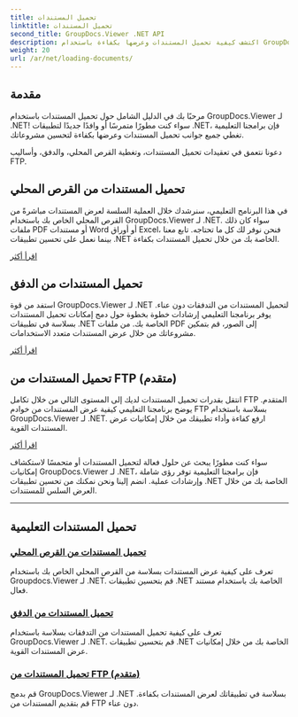 ```yaml
---
title: تحميل المستندات
linktitle: تحميل المستندات
second_title: GroupDocs.Viewer .NET API
description: اكتشف كيفية تحميل المستندات وعرضها بكفاءة باستخدام GroupDocs.Viewer .NET. استكشف البرامج التعليمية الخاصة بتحميل القرص المحلي والدفق وFTP لتطبيقات .NET المحسنة.
weight: 20
url: /ar/net/loading-documents/
---
```

## مقدمة

مرحبًا بك في الدليل الشامل حول تحميل المستندات باستخدام GroupDocs.Viewer لـ .NET! سواء كنت مطورًا متمرسًا أو وافدًا جديدًا لتطبيقات .NET، فإن برامجنا التعليمية تغطي جميع جوانب تحميل المستندات وعرضها بكفاءة لتحسين مشروعاتك.

دعونا نتعمق في تعقيدات تحميل المستندات، وتغطية القرص المحلي، والدفق، وأساليب FTP.

## تحميل المستندات من القرص المحلي

في هذا البرنامج التعليمي، سنرشدك خلال العملية السلسة لعرض المستندات مباشرةً من القرص المحلي الخاص بك باستخدام GroupDocs.Viewer لـ .NET. سواء كان ذلك ملفات PDF أو مستندات Word أو أوراق Excel، فنحن نوفر لك كل ما تحتاجه. تابع معنا بينما نعمل على تحسين تطبيقات .NET الخاصة بك من خلال تحميل المستندات بكفاءة.

[اقرأ أكثر](./loading-document-local-disk/)

## تحميل المستندات من الدفق

استفد من قوة GroupDocs.Viewer لـ .NET لتحميل المستندات من التدفقات دون عناء. يوفر برنامجنا التعليمي إرشادات خطوة بخطوة حول دمج إمكانات تحميل المستندات بسلاسة في تطبيقات .NET الخاصة بك. من ملفات PDF إلى الصور، قم بتمكين مشروعاتك من خلال عرض المستندات متعدد الاستخدامات.

[اقرأ أكثر](./loading-document-stream/)

## تحميل المستندات من FTP (متقدم)

انتقل بقدرات تحميل المستندات لديك إلى المستوى التالي من خلال تكامل FTP المتقدم. يوضح برنامجنا التعليمي كيفية عرض المستندات من خوادم FTP بسلاسة باستخدام GroupDocs.Viewer لـ .NET. ارفع كفاءة وأداء تطبيقك من خلال إمكانيات عرض المستندات القوية.

[اقرأ أكثر](./loading-document-ftp/)

سواء كنت مطورًا يبحث عن حلول فعالة لتحميل المستندات أو متحمسًا لاستكشاف إمكانيات GroupDocs.Viewer لـ .NET، فإن برامجنا التعليمية توفر رؤى شاملة وإرشادات عملية. انضم إلينا ونحن نمكنك من تحسين تطبيقات .NET الخاصة بك من خلال العرض السلس للمستندات.

---
## تحميل المستندات التعليمية
### [تحميل المستندات من القرص المحلي](./loading-document-local-disk/)
تعرف على كيفية عرض المستندات بسلاسة من القرص المحلي الخاص بك باستخدام Groupdocs.Viewer لـ .NET. قم بتحسين تطبيقات .NET الخاصة بك باستخدام مستند فعال.
### [تحميل المستندات من الدفق](./loading-document-stream/)
تعرف على كيفية تحميل المستندات من التدفقات بسلاسة باستخدام GroupDocs.Viewer لـ .NET. قم بتحسين تطبيقات .NET الخاصة بك من خلال إمكانيات عرض المستندات القوية.
### [تحميل المستندات من FTP (متقدم)](./loading-document-ftp/)
قم بدمج GroupDocs.Viewer لـ .NET بسلاسة في تطبيقاتك لعرض المستندات بكفاءة. قم بتقديم المستندات من FTP دون عناء.